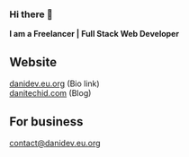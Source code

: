 ### Hi there 👋

**I am a Freelancer | Full Stack Web Developer**

## Website
<a href="https://danidev.eu.org">danidev.eu.org</a> (Bio link)
<br />
<a href="https://danitechid.com">danitechid.com</a> (Blog)

## For business
<a href="mailto:contact@danidev.eu.org">contact@danidev.eu.org</a>
